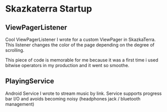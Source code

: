 # Skazkaterra Startup

## ViewPagerListener
Cool ViewPagerListener I wrote for a custom ViewPager in SkazkaTerra.
This listener changes the color of the page depending on the degree
of scrolling.

This piece of code is memorable for me because it was a first time i used bitwise operators in my production and it went so smoothe.

## PlayingService
Android Service I wrote to stream music by link. Service supports 
progress bar I/O and avoids becoming noisy (headphones jack / bluetooth management)
